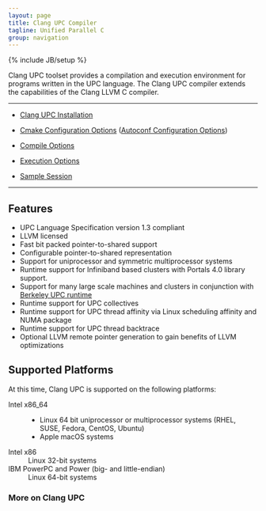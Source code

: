 ```yaml
---
layout: page
title: Clang UPC Compiler
tagline: Unified Parallel C
group: navigation
---
```

{% include JB/setup %}

Clang UPC toolset provides a compilation and
execution environment for programs written in the UPC 
language. The Clang UPC compiler extends the capabilities of the Clang LLVM
C compiler.

- - - -
* [Clang UPC Installation](/clang-upc/install.html)

* [Cmake Configuration Options](/clang-upc/config-options.html)
  ([Autoconf Configuration Options](/clang-upc/autoconf-options.html))

* [Compile Options](/clang-upc/compile.html)

* [Execution Options](/clang-upc/execution.html)

* [Sample Session](/clang-upc/sample.html)

- - - -

## Features

* UPC Language Specification version 1.3 compliant
* LLVM licensed
* Fast bit packed pointer-to-shared support
* Configurable pointer-to-shared representation
* Support for uniprocessor and symmetric multiprocessor systems
* Runtime support for Infiniband based clusters with
  Portals 4.0 library support.
* Support for many large scale machines and clusters in conjunction
  with [Berkeley UPC runtime](http://upc.lbl.gov) 
* Runtime support for UPC collectives
* Runtime support for UPC thread affinity via Linux scheduling affinity
  and NUMA package
* Runtime support for UPC thread backtrace 
* Optional LLVM remote pointer generation to gain benefits of LLVM
  optimizations

## Supported Platforms

At this time, Clang UPC is supported on the following platforms:

<dl>
<dt>Intel x86_64</dt>
<dd>
<ul><li>Linux 64 bit uniprocessor or multiprocessor systems
        (RHEL, SUSE, Fedora, CentOS, Ubuntu)</li>
    <li>Apple macOS systems</li>
</ul>
</dd>
<dt>Intel x86</dt>
<dd>Linux 32-bit systems</dd>
<dt>IBM PowerPC and Power (big- and little-endian)</dt>
<dd>Linux 64-bit systems</dd>
</dl>

### More on Clang UPC



